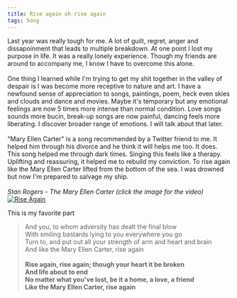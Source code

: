 ```yaml
---
title: Rise again oh rise again
tags: Song
---
```


Last year was really tough for me. A lot of guilt, regret, anger and dissapoinment that leads to multiple breakdown. At one point I lost my purpose in life. It was a really lonely experience. Though my friends are around to accompany me, I know I have to overcome this alone.<br/>
<br/>
One thing I learned while I'm trying to get my shit together in the valley of despair is I was become more receptive to nature and art. I have a newfound sense of appreciation to songs, paintings, poem, heck even skies and clouds and dance and movies. Maybe it's temporary but any emotional feelings are now 5 times more intense than normal condition. Love songs sounds more bucin, break-up songs are now painful, dancing feels more liberating. I discover broader range of emotions. I will talk about that later.
<br/><br/>
"Mary Ellen Carter" is a song recommended by a Twitter friend to me. It helped him through his divorce and he think it will helps me too. It does. This song helped me through dark times. Singing this feels like a therapy. Uplifting and reassuring, it helped me to rebuild my conviction. To rise again like the Mary Ellen Carter lifted from the bottom of the sea. I was drowned but now I'm prepared to salvage my ship.
<br/><br/>
_Stan Rogers - The Mary Ellen Carter (click the image for the video)_<br/>
[![Rise Again](http://img.youtube.com/vi/Fhop5VuLDIQ/0.jpg)](http://www.youtube.com/watch?v=Fhop5VuLDIQ)

This is my favorite part

>And you, to whom adversity has dealt the final blow<br/>
With smiling bastards lying to you everywhere you go<br/>
Turn to, and put out all your strength of arm and heart and brain<br/>
And like the Mary Ellen Carter, rise again<br/><br/>
>**Rise again, rise again; though your heart it be broken<br/>
And life about to end<br/>
No matter what you've lost, be it a home, a love, a friend<br/>
Like the Mary Ellen Carter, rise again**<br/>
